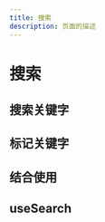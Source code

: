 ```yaml
---
title: 搜索
description: 页面的描述
---
```


# 搜索

## 搜索关键字

<demo-box>
  <CreateSearchRegExpDemo />
  <template #code>

@[code{1-33} vue{13,27}](/src/utils/search/demo/CreateSearchRegExpDemo.vue)

  </template>
</demo-box>

## 标记关键字

<demo-box>
  <SearShowKeyWrodDemo />
  <template #code>

@[code{1-16} vue{10,14}](/src/utils/search/demo/ShowKeyWrodDemo.vue)

  </template>
</demo-box>

## 结合使用

<demo-box>
<SearchDemo />
<template #code>

@[code{1-35} vue{12,13,25-32}](/src/utils/search/demo/SearchDemo.vue)

  </template>
</demo-box>

## useSearch

<demo-box>
<UseSearchDemo />
<template #code>

@[code vue{3-7,12,20,26}](/src/utils/search/demo/UseSearchDemo.vue)

  </template>
</demo-box>

<script setup>
  import SearShowKeyWrodDemo from '@/utils/search/demo/ShowKeyWrodDemo.vue'
  import CreateSearchRegExpDemo from '@/utils/search/demo/CreateSearchRegExpDemo.vue'
  import SearchDemo from '@/utils/search/demo/SearchDemo.vue'
  import UseSearchDemo from '@/utils/search/demo/UseSearchDemo.vue'
</script>
